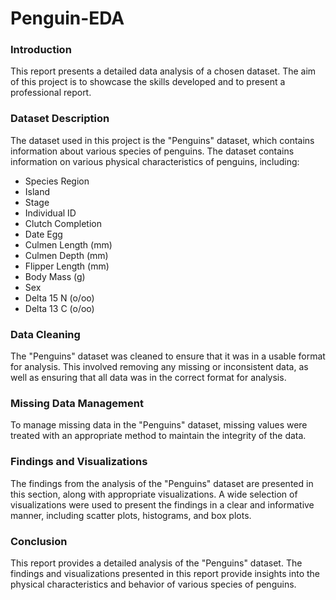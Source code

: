 # Penguin-EDA

### Introduction
This report presents a detailed data analysis of a chosen dataset. The aim of this project is to showcase the skills developed and to present a professional report.

### Dataset Description
The dataset used in this project is the "Penguins" dataset, which contains information about various species of penguins. The dataset contains information on various physical characteristics of penguins, including:

- Species	Region
- Island	
- Stage	
- Individual ID	
- Clutch Completion	
- Date Egg	
- Culmen Length (mm)	
- Culmen Depth (mm)	
- Flipper Length (mm)	
- Body Mass (g)	
- Sex	
- Delta 15 N (o/oo)	
- Delta 13 C (o/oo)	

### Data Cleaning
The "Penguins" dataset was cleaned to ensure that it was in a usable format for analysis. This involved removing any missing or inconsistent data, as well as ensuring that all data was in the correct format for analysis.

### Missing Data Management
To manage missing data in the "Penguins" dataset, missing values were treated with an appropriate method to maintain the integrity of the data.

### Findings and Visualizations
The findings from the analysis of the "Penguins" dataset are presented in this section, along with appropriate visualizations. A wide selection of visualizations were used to present the findings in a clear and informative manner, including scatter plots, histograms, and box plots.

### Conclusion
This report provides a detailed analysis of the "Penguins" dataset. The findings and visualizations presented in this report provide insights into the physical characteristics and behavior of various species of penguins.
